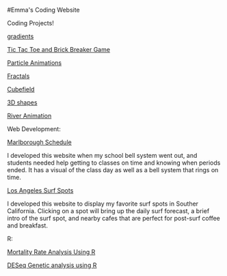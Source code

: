 #Emma's Coding Website

Coding Projects!

<style>
  #processing {
    display: block;
  }

  #webDevelopment {
    display: block;
  }

  #R {
    display: block;
  }
</style>

<div id="processing">

<a href="3D.html">gradients</a>

<a href="game.html"> Tic Tac Toe and Brick Breaker Game </a>

<a href="particle.html">Particle Animations</a>

<a href="fractals.html">Fractals</a>

<a href="3D2.html">Cubefield</a>

<a href="3DList.html">3D shapes</a>

<a href="river.html">River Animation</a>

</div>

<div id="webDevelopment">

Web Development:


<a href="schedule/index.html">Marlborough Schedule</a>
<p>I developed this website when my school bell system went out, and students needed help getting to classes on time and knowing when periods ended. It has a visual of the class day as well as a bell system that rings on time.</p>



<a href="sampleMap2.html"> Los Angeles Surf Spots</a>
<p>I developed this website to display my favorite surf spots in Souther California. Clicking on a spot will bring up the daily surf forecast, a brief intro of the surf spot, and nearby cafes that are perfect for post-surf coffee and breakfast. </p>

</div>

<div id="R">


R:

<a href="R.html"> Mortality Rate Analysis Using R</a>

<a href="DESeq.html">DESeq Genetic analysis using R</a>

</div>
